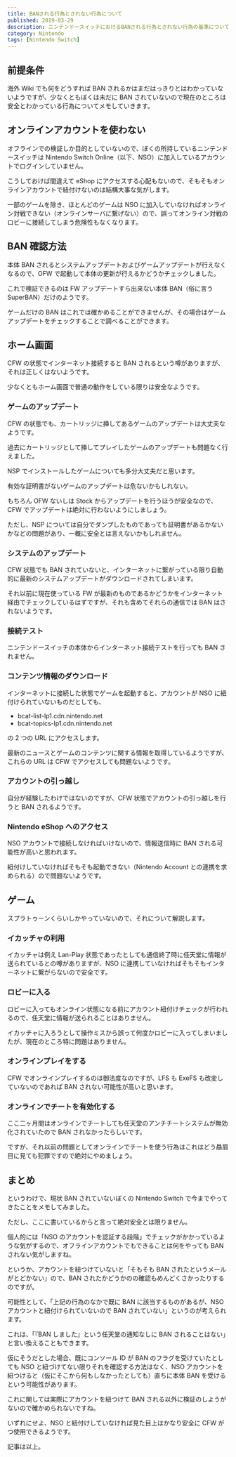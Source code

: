 ```yaml
---
title: BANされる行為とされない行為について
published: 2019-03-29
description: ニンテンドースイッチにおけるBANされる行為とされない行為の基準について
category: Nintendo
tags: [Nintendo Switch]
---
```


## 前提条件

海外 Wiki でも何をどうすれば BAN されるかはまだはっきりとはわかっていないようですが、少なくともぼくは未だに BAN されていないので現在のところは安全とわかっている行為についてメモしていきます。

## オンラインアカウントを使わない

オフラインでの検証しか目的としていないので、ぼくの所持しているニンテンドースイッチは Nintendo Switch Online（以下、NSO）に加入しているアカウントでログインしていません。

こうしておけば間違えて eShop にアクセスする心配もないので、そもそもオンラインアカウントで紐付けないのは結構大事な気がします。

一部のゲームを除き、ほとんどのゲームは NSO に加入していなければオンライン対戦できない（オンラインサーバに繋げない）ので、誤ってオンライン対戦のロビーに接続してしまう危険性もなくなります。

## BAN 確認方法

本体 BAN されるとシステムアップデートおよびゲームアップデートが行えなくなるので、OFW で起動して本体の更新が行えるかどうかチェックしました。

これで検証できるのは FW アップデートすら出来ない本体 BAN（俗に言う SuperBAN）だけのようです。

ゲームだけの BAN はこれでは確かめることができませんが、その場合はゲームアップデートをチェックすることで調べることができます。

## ホーム画面

CFW の状態でインターネット接続すると BAN されるという噂がありますが、それは正しくはないようです。

少なくともホーム画面で普通の動作をしている限りは安全なようです。

### ゲームのアップデート

CFW の状態でも、カートリッジに挿してあるゲームのアップデートは大丈夫なようです。

過去にカートリッジとして挿してプレイしたゲームのアップデートも問題なく行えました。

NSP でインストールしたゲームについても多分大丈夫だと思います。

有効な証明書がないゲームのアップデートは危ないかもしれない。

もちろん OFW ないしは Stock からアップデートを行うほうが安全なので、CFW でアップデートは絶対に行わないようにしましょう。

ただし、NSP については自分でダンプしたものであっても証明書があるかないかなどの問題があり、一概に安全とは言えないかもしれません。

### システムのアップデート

CFW 状態でも BAN されていないと、インターネットに繋がっている限り自動的に最新のシステムアップデートがダウンロードされてしまいます。

それ以前に現在使っている FW が最新のものであるかどうかをインターネット経由でチェックしているはずですが、それも含めてそれらの通信では BAN はされないようです。

### 接続テスト

ニンテンドースイッチの本体からインターネット接続テストを行っても BAN されません。

### コンテンツ情報のダウンロード

インターネットに接続した状態でゲームを起動すると、アカウントが NSO に紐付けられていないものだとしても、

- bcat-list-lp1.cdn.nintendo.net
- bcat-topics-lp1.cdn.nintendo.net

の 2 つの URL にアクセスします。

最新のニュースとゲームのコンテンツに関する情報を取得しているようですが、これらの URL は CFW でアクセスしても問題ないようです。

### アカウントの引っ越し

自分が経験したわけではないのですが、CFW 状態でアカウントの引っ越しを行うと BAN されるようです。

### Nintendo eShop へのアクセス

NSO アカウントで接続しなければいけないので、情報送信時に BAN される可能性が高いと思われます。

紐付けしていなければそもそも起動できない（Nintendo Account との連携を求められる）ので問題ないようです。

## ゲーム

スプラトゥーンくらいしかやっていないので、それについて解説します。

### イカッチャの利用

イカッチャは例え Lan-Play 状態であったとしても通信終了時に任天堂に情報が送られているとの噂がありますが、NSO に連携していなければそもそもインターネットに繋がらないので安全です。

### ロビーに入る

ロビーに入ってもオンライン状態になる前にアカウント紐付けチェックが行われるので、任天堂に情報が送られることはありません。

イカッチャに入ろうとして操作ミスから誤って何度かロビーに入ってしまいましたが、現在のところ特に問題はありません。

### オンラインプレイをする

CFW でオンラインプレイするのは御法度なのですが、LFS も ExeFS も改変していないのであれば BAN されない可能性が高いと思います。

### オンラインでチートを有効化する

ここ二ヶ月間はオンラインでチートしても任天堂のアンチチートシステムが無効化されていたので BAN されなかったらしいです。

ですが、それ以前の問題としてオンラインでチートを使う行為はこれはどう贔屓目に見ても犯罪ですので絶対にやめましょう。

## まとめ

というわけで、現状 BAN されていないぼくの Nintendo Switch で今までやってきたことをメモしてみました。

ただし、ここに書いているからと言って絶対安全とは限りません。

個人的には「NSO のアカウントを認証する段階」でチェックがかかっているような気がするので、オフラインアカウントでもできることは何をやっても BAN されない気がしますね。

というか、アカウントを紐つけていないと「そもそも BAN されたというメールがとどかない」ので、BAN されたかどうかのの確認もめんどくさかったりするのですが。

可能性として、「上記の行為のなかで既に BAN に該当するものがあるが、NSO アカウントと紐付けられていないので BAN されていない」というのが考えられます。

これは、「『BAN しました』という任天堂の通知なしに BAN されることはない」と言い換えることもできます。

仮にそうだとした場合、既にコンソール ID が BAN のフラグを受けていたとしても NSO と紐づけてない限りそれを確認する方法はなく、NSO アカウントを紐つけると（仮にそこから何もしなかったとしても）直ちに本体 BAN を受けるという可能性があります。

これに関しては実際にアカウントを紐つけて BAN される以外に検証のしようがないので確かめられないですね。

いずれにせよ、NSO と紐付けしていなければ見た目上はかなり安全に CFW がつ使用できるようです。

記事は以上。
